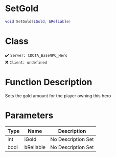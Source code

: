 # SetGold
```lua
void SetGold(iGold, bReliable)
```
# Class
✔️ `Server: CDOTA_BaseNPC_Hero`  
❌ `Client: undefined`  

# Function Description
Sets the gold amount for the player owning this hero
# Parameters
Type|Name|Description
--|--|--
int|iGold|No Description Set
bool|bReliable|No Description Set
